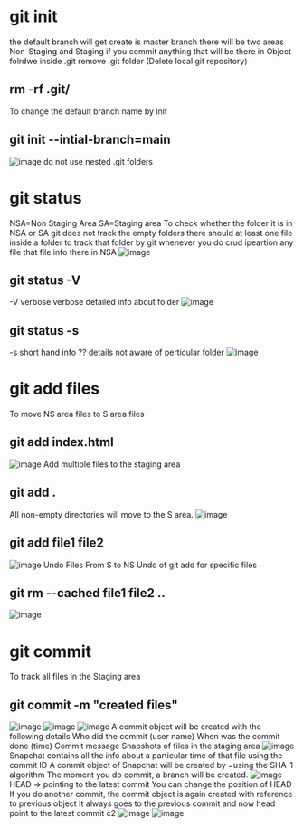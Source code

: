 # git init
the default branch will get create is master branch
there will be two areas Non-Staging and Staging
if you commit anything that will be there in Object folrdwe inside .git
remove .git folder (Delete local git repository)
## rm -rf .git/
To change the default branch name by init
## git init --intial-branch=main
![image](https://github.com/user-attachments/assets/6a92f951-e586-4f1b-91bc-6fcb4b00472b)
do not use nested .git folders
# git status
NSA=Non Staging Area
SA=Staging area
To check whether the folder it is in NSA or SA
git does  not track the empty folders
there should at least one file inside a folder to track that folder by git
whenever you do crud ipeartion any file that file info there in NSA
![image](https://github.com/user-attachments/assets/95ecb072-5063-450b-abaa-78cf13c6be05)
## git status -V
-V verbose
verbose detailed info about folder
![image](https://github.com/user-attachments/assets/5a840863-ac03-4abe-be41-caef4d06fffa)
## git status -s
-s short hand info
?? details not aware of perticular folder
![image](https://github.com/user-attachments/assets/6a3bb52d-43bf-4257-8afb-688ea12b2c71)
# git add files
To move NS area files to S area files
## git add index.html
![image](https://github.com/user-attachments/assets/050a8f64-03cb-4e2f-9b70-671167065cb1)
Add multiple files to the staging area
## git add .
All non-empty directories will move to the S area.
![image](https://github.com/user-attachments/assets/3f4df67f-56d6-4e43-a2b5-64968f608d9a)
## git add file1 file2
![image](https://github.com/user-attachments/assets/8d415811-ae56-4282-94e5-215d427779bf)
Undo Files From S to NS
Undo of git add for specific files
## git rm --cached file1 file2 ..
![image](https://github.com/user-attachments/assets/526e38e6-1c10-426a-ab88-a529cc9a90f6)
# git commit
To track all files in the Staging area 
## git commit -m "created files"
![image](https://github.com/user-attachments/assets/d7c7f4a2-8166-4d93-879d-7fbde3323507)
![image](https://github.com/user-attachments/assets/ec330d69-0a7a-4660-8622-0d8a8a6f0b53)
![image](https://github.com/user-attachments/assets/81bda05b-3d8a-4707-a3d4-72469cd49d28)
A commit object will be created with the following details
Who did the commit (user name)
When was the commit done (time)
Commit message
Snapshots of files in the staging area
![image](https://github.com/user-attachments/assets/36436383-6a76-44df-8f2e-3300391833fc)
Snapchat contains all the info about a particular time of that file using the commit ID
A commit object of Snapchat will be created by =using the SHA-1 algorithm 
The moment you do commit, a branch will be created.
![image](https://github.com/user-attachments/assets/3c88a29c-026d-4a70-96f5-e63bbce0738e)
HEAD => pointing to the latest commit
You can change the position of HEAD
If you do another commit, the commit object is again created with reference to previous object
It always goes to the previous commit
and now head point to the latest commit c2
![image](https://github.com/user-attachments/assets/45cb6634-9b36-440c-a909-b3e2b4badd2e)
![image](https://github.com/user-attachments/assets/3eb714b0-702b-43b7-b791-b3e88532f7a1)
